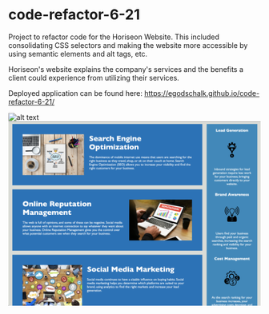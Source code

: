 # code-refactor-6-21
Project to refactor code for the Horiseon Website. This included consolidating CSS selectors and making the website more accessible by using semantic elements and alt tags, etc. 

Horiseon's website explains the company's services and the benefits a client could experience from utilizing their services.

Deployed application can be found here: 
https://egodschalk.github.io/code-refactor-6-21/

![alt text](screenshot_top.png)
![alt text](screenshot_bottom.png)
